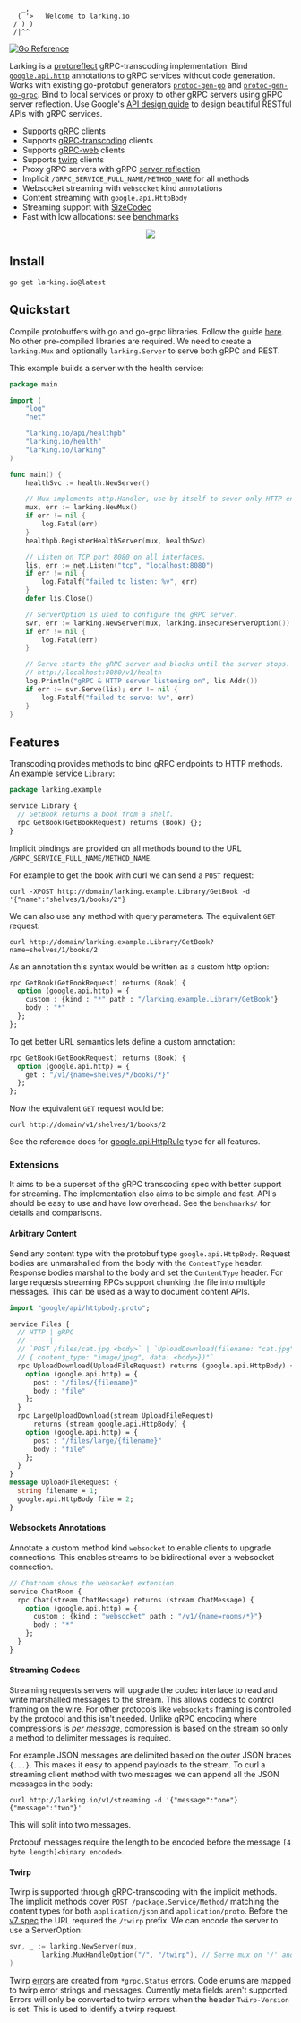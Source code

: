 ```
   _,
  ( '>   Welcome to larking.io
 / ) )
 /|^^
```
[![Go Reference](https://pkg.go.dev/badge/larking.io.svg)](https://pkg.go.dev/larking.io/larking)

Larking is a [protoreflect](https://pkg.go.dev/google.golang.org/protobuf/reflect/protoreflect) gRPC-transcoding implementation. 
Bind [`google.api.http`](https://github.com/googleapis/googleapis/blob/master/google/api/http.proto) annotations to gRPC services without code generation.
Works with existing go-protobuf generators 
[`protoc-gen-go`](https://pkg.go.dev/google.golang.org/protobuf@v1.30.0/cmd/protoc-gen-go) and 
[`protoc-gen-go-grpc`](https://pkg.go.dev/google.golang.org/grpc/cmd/protoc-gen-go-grpc).
Bind to local services or proxy to other gRPC servers using gRPC server reflection.
Use Google's [API design guide](https://cloud.google.com/apis/design) to design beautiful RESTful APIs with gRPC services.

- Supports [gRPC](https://grpc.io) clients
- Supports [gRPC-transcoding](https://cloud.google.com/endpoints/docs/grpc/transcoding) clients
- Supports [gRPC-web](https://github.com/grpc/grpc-web) clients
- Supports [twirp](https://github.com/twitchtv/twirp) clients
- Proxy gRPC servers with gRPC [server reflection](https://github.com/grpc/grpc/blob/master/doc/server-reflection.md)
- Implicit `/GRPC_SERVICE_FULL_NAME/METHOD_NAME` for all methods
- Websocket streaming with `websocket` kind annotations
- Content streaming with `google.api.HttpBody`
- Streaming support with [SizeCodec](https://github.com/emcfarlane/larking#streaming-codecs)
- Fast with low allocations: see [benchmarks](https://github.com/emcfarlane/larking/tree/main/benchmarks)

<div align="center">
<img src="docs/larking.svg" />
</div>

## Install

```
go get larking.io@latest
```

## Quickstart

Compile protobuffers with go and go-grpc libraries. Follow the guide [here](https://grpc.io/docs/languages/go/quickstart/#prerequisites). No other pre-compiled libraries are required. We need to create a `larking.Mux` and optionally `larking.Server` to serve both gRPC and REST. 

This example builds a server with the health service:

```go
package main

import (
	"log"
	"net"

	"larking.io/api/healthpb"
	"larking.io/health"
	"larking.io/larking"
)

func main() {
	healthSvc := health.NewServer()

	// Mux implements http.Handler, use by itself to sever only HTTP endpoints.
	mux, err := larking.NewMux()
	if err != nil {
		log.Fatal(err)
	}
	healthpb.RegisterHealthServer(mux, healthSvc)

	// Listen on TCP port 8080 on all interfaces.
	lis, err := net.Listen("tcp", "localhost:8080")
	if err != nil {
		log.Fatalf("failed to listen: %v", err)
	}
	defer lis.Close()

	// ServerOption is used to configure the gRPC server.
	svr, err := larking.NewServer(mux, larking.InsecureServerOption())
	if err != nil {
		log.Fatal(err)
	}

	// Serve starts the gRPC server and blocks until the server stops.
	// http://localhost:8080/v1/health
	log.Println("gRPC & HTTP server listening on", lis.Addr())
	if err := svr.Serve(lis); err != nil {
		log.Fatalf("failed to serve: %v", err)
	}
}
```
## Features

Transcoding provides methods to bind gRPC endpoints to HTTP methods.
An example service `Library`:
```protobuf
package larking.example

service Library {
  // GetBook returns a book from a shelf.
  rpc GetBook(GetBookRequest) returns (Book) {};
}
```

Implicit bindings are provided on all methods bound to the URL
`/GRPC_SERVICE_FULL_NAME/METHOD_NAME`.
 
For example to get the book with curl we can send a `POST` request:
```
curl -XPOST http://domain/larking.example.Library/GetBook -d '{"name":"shelves/1/books/2"}
```

We can also use any method with query parameters. The equivalent `GET` request:
```
curl http://domain/larking.example.Library/GetBook?name=shelves/1/books/2
```

As an annotation this syntax would be written as a custom http option:
```protobuf
rpc GetBook(GetBookRequest) returns (Book) {
  option (google.api.http) = {
    custom : {kind : "*" path : "/larking.example.Library/GetBook"}
    body : "*"
  };
};
```

To get better URL semantics lets define a custom annotation:
```protobuf
rpc GetBook(GetBookRequest) returns (Book) {
  option (google.api.http) = {
    get : "/v1/{name=shelves/*/books/*}"
  };
};
```

Now the equivalent `GET` request would be:
```
curl http://domain/v1/shelves/1/books/2
```

See the reference docs for [google.api.HttpRule](https://cloud.google.com/endpoints/docs/grpc-service-config/reference/rpc/google.api#google.api.HttpRule) type for all features.

### Extensions
It aims to be a superset of the gRPC transcoding spec with better support for streaming. The implementation also aims to be simple and fast.
API's should be easy to use and have low overhead.
See the `benchmarks/` for details and comparisons.

#### Arbitrary Content

Send any content type with the protobuf type `google.api.HttpBody`.
Request bodies are unmarshalled from the body with the `ContentType` header.
Response bodies marshal to the body and set the `ContentType` header.
For large requests streaming RPCs support chunking the file into multiple messages.
This can be used as a way to document content APIs.

```protobuf
import "google/api/httpbody.proto";

service Files {
  // HTTP | gRPC
  // -----|-----
  // `POST /files/cat.jpg <body>` | `UploadDownload(filename: "cat.jpg", file:
  // { content_type: "image/jpeg", data: <body>})"`
  rpc UploadDownload(UploadFileRequest) returns (google.api.HttpBody) {
    option (google.api.http) = {
      post : "/files/{filename}"
      body : "file"
    };
  }
  rpc LargeUploadDownload(stream UploadFileRequest)
      returns (stream google.api.HttpBody) {
    option (google.api.http) = {
      post : "/files/large/{filename}"
      body : "file"
    };
  }
}
message UploadFileRequest {
  string filename = 1;
  google.api.HttpBody file = 2;
}
```


#### Websockets Annotations
Annotate a custom method kind `websocket` to enable clients to upgrade connections. This enables streams to be bidirectional over a websocket connection.
```protobuf
// Chatroom shows the websocket extension.
service ChatRoom {
  rpc Chat(stream ChatMessage) returns (stream ChatMessage) {
    option (google.api.http) = {
      custom : {kind : "websocket" path : "/v1/{name=rooms/*}"}
      body : "*"
    };
  }
}
```

#### Streaming Codecs
Streaming requests servers will upgrade the codec interface to read and write 
marshalled messages to the stream. 
This allows codecs to control framing on the wire.
For other protocols like `websockets` framing is controlled by the protocol and this isn't needed. Unlike gRPC encoding where compressions is _per message_, compression is based on the stream so only a method to delimiter messages is required.

For example JSON messages are delimited based on the outer JSON braces `{...}`.
This makes it easy to append payloads to the stream. 
To curl a streaming client method with two messages we can append all the JSON messages in the body:
```
curl http://larking.io/v1/streaming -d '{"message":"one"}{"message":"two"}'
```
This will split into two messages.

Protobuf messages require the length to be encoded before the message `[4 byte length]<binary encoded>`.

#### Twirp
Twirp is supported through gRPC-transcoding with the implicit methods.
The implicit methods cover `POST /package.Service/Method/` matching the content types for both `application/json` and `application/proto`.
Before the [v7 spec](https://twitchtv.github.io/twirp/docs/spec_v7.html) the URL required the `/twirp` prefix.
We can encode the server to use a ServerOption:
```go
svr, _ := larking.NewServer(mux,
		larking.MuxHandleOption("/", "/twirp"), // Serve mux on '/' and '/twirp'
)
```

Twirp [errors](https://twitchtv.github.io/twirp/docs/errors.html) are created from `*grpc.Status` errors.
Code enums are mapped to twirp error strings and messages. Currently meta fields aren't supported.
Errors will only be converted to twirp errors when the header `Twirp-Version` is set.
This is used to identify a twirp request.
